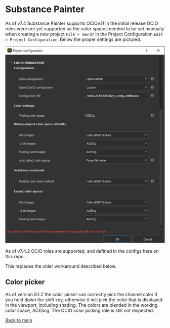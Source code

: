 # Substance Painter

As of v7.4 Substance Painter supports OCIOv2! In the initial release OCIO roles were not yet supported so the color spaces needed to be set manually when creating a new project `File > new` or in the Project Configuration `Edit > Project Configuration`. Below the proper settings are pictured. 

![img](img/substance-ocio.jpg)

As of v7.4.2 OCIO roles are supported, and defined in the configs here on this repo.

This replaces the older workaround described below.

## Color picker

As of version 8.1.2 the color picker can correctly pick the channel color if you hold down the shift key, otherwise it will pick the color that is displayed in the viewport, including shading. The colors are blended in the working color space, ACEScg. The OCIO color picking role is still not respected.


[Back to main](../StdX_ACES)
